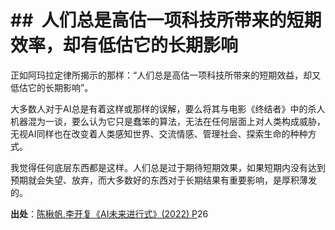 # \##  人们总是高估一项科技所带来的短期效率，却有低估它的长期影响

正如阿玛拉定律所揭示的那样：“人们总是高估一项科技所带来的短期效益，却又低估它的长期影响”。

大多数人对于AI总是有着这样或那样的误解，要么将其与电影《终结者》中的杀人机器混为一谈，要么认为它只是蠢笨的算法，无法在任何层面上对人类构成威胁，无视AI同样也在改变着人类感知世界、交流情感、管理社会、探索生命的种种方式。

我觉得任何底层东西都是这样。人们总是过于期待短期效果，如果短期内没有达到预期就会失望、放弃，而大多数好的东西对于长期结果有重要影响，是厚积薄发的。

**出处**：[陈楸帆,李开复《AI未来进行式》(2022) P](zotero://select/library/items/ZCWWFSL2)26

